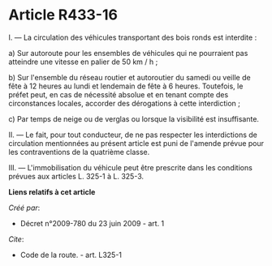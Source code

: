 # Article R433-16

I. ― La circulation des véhicules transportant des bois ronds est interdite : 

a) Sur autoroute pour les ensembles de véhicules qui ne pourraient pas atteindre une vitesse en palier de 50 km / h ; 

b) Sur l'ensemble du réseau routier et autoroutier du samedi ou veille de fête à 12 heures au lundi et lendemain de fête à 6
heures. Toutefois, le préfet peut, en cas de nécessité absolue et en tenant compte des circonstances locales, accorder des
dérogations à cette interdiction ; 

c) Par temps de neige ou de verglas ou lorsque la visibilité est insuffisante. 

II. ― Le fait, pour tout conducteur, de ne pas respecter les interdictions de circulation mentionnées au présent article est
puni de l'amende prévue pour les contraventions de la quatrième classe. 

III. ― L'immobilisation du véhicule peut être prescrite dans les conditions prévues aux articles L. 325-1 à L. 325-3.

**Liens relatifs à cet article**

_Créé par_:

  - Décret n°2009-780 du 23 juin 2009 - art. 1

_Cite_:

  - Code de la route. - art. L325-1
